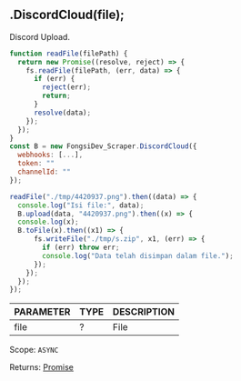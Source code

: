 ## .DiscordCloud(file);

Discord Upload.

```js
function readFile(filePath) {
  return new Promise((resolve, reject) => {
    fs.readFile(filePath, (err, data) => {
      if (err) {
        reject(err);
        return;
      }
      resolve(data);
    });
  });
}
const B = new FongsiDev_Scraper.DiscordCloud({
  webhooks: [...],
  token: ""
  channelId: ""
});

readFile("./tmp/4420937.png").then((data) => {
  console.log("Isi file:", data);
  B.upload(data, "4420937.png").then((x) => {
  console.log(x);
  B.toFile(x).then((x1) => {
      fs.writeFile("./tmp/s.zip", x1, (err) => {
        if (err) throw err;
        console.log("Data telah disimpan dalam file.");
      });
    });
  });
});
```

| PARAMETER | TYPE | DESCRIPTION |
| --------- | ---- | ----------- |
| file      | ?    | File        |

Scope: `ASYNC`

Returns: <a href="https://developer.mozilla.org/en-US/docs/Web/JavaScript/Reference/Global_Objects/Promise">Promise</a><Object>
